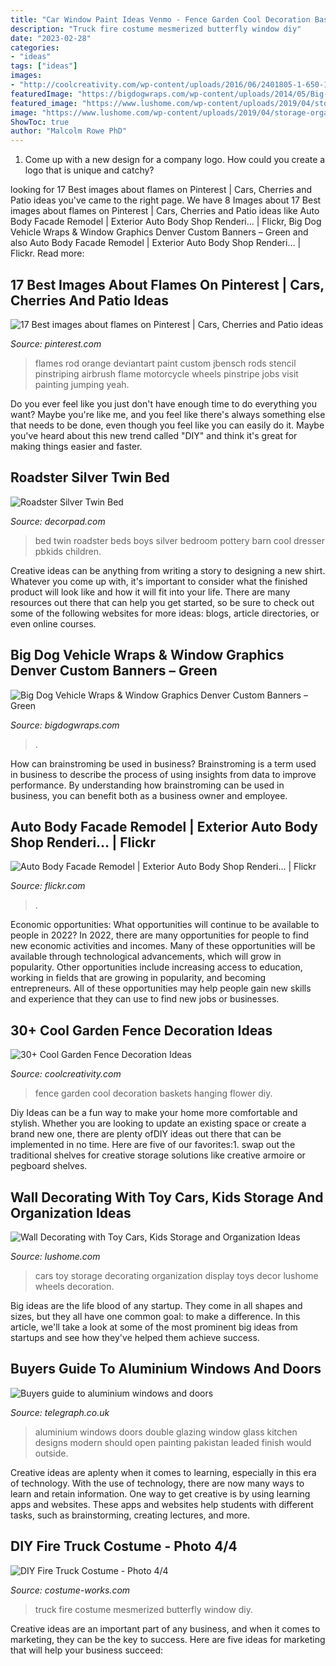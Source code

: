 ```yaml
---
title: "Car Window Paint Ideas Venmo - Fence Garden Cool Decoration Baskets Hanging Flower Diy"
description: "Truck fire costume mesmerized butterfly window diy"
date: "2023-02-28"
categories:
- "ideas"
tags: ["ideas"]
images:
- "http://coolcreativity.com/wp-content/uploads/2016/06/2401805-1-650-1465655946.jpg"
featuredImage: "https://bigdogwraps.com/wp-content/uploads/2014/05/Big-Dog-Graphics_Custom-Wraps_108.jpg"
featured_image: "https://www.lushome.com/wp-content/uploads/2019/04/storage-organization-decoration-ideas-cars-kids-toys-12.jpg"
image: "https://www.lushome.com/wp-content/uploads/2019/04/storage-organization-decoration-ideas-cars-kids-toys-12.jpg"
ShowToc: true
author: "Malcolm Rowe PhD"
---
```



1. Come up with a new design for a company logo. How could you create a logo that is unique and catchy?

	

		
looking for 17 Best images about flames on Pinterest | Cars, Cherries and Patio ideas you've came to the right page. We have 8 Images about 17 Best images about flames on Pinterest | Cars, Cherries and Patio ideas like Auto Body Facade Remodel | Exterior Auto Body Shop Renderi… | Flickr, Big Dog Vehicle Wraps &amp; Window Graphics Denver Custom Banners – Green and also Auto Body Facade Remodel | Exterior Auto Body Shop Renderi… | Flickr. Read more:
		
    
## 17 Best Images About Flames On Pinterest | Cars, Cherries And Patio Ideas

<img loading=lazy src="https://s-media-cache-ak0.pinimg.com/736x/a7/58/fc/a758fc9be32b2f8accef20905385b2c2.jpg" onerror="this.onerror=null;this.src='https://tse1.mm.bing.net/th?id=OIP.emv0jNc9lUjgIdpMrbF7CwHaEv&amp;pid=15.1';" alt="17 Best images about flames on Pinterest | Cars, Cherries and Patio ideas">

_Source: pinterest.com_

>flames rod orange deviantart paint custom jbensch rods stencil pinstriping airbrush flame motorcycle wheels pinstripe jobs visit painting jumping yeah. 

	

Do you ever feel like you just don't have enough time to do everything you want? Maybe you're like me, and you feel like there's always something else that needs to be done, even though you feel like you can easily do it. Maybe you've heard about this new trend called "DIY" and think it's great for making things easier and faster.

    
## Roadster Silver Twin Bed

<img loading=lazy src="https://cdn.decorpad.com/photos/2014/08/19/12cfa2969830.jpeg" onerror="this.onerror=null;this.src='https://tse4.mm.bing.net/th?id=OIP.ltY44GW7ZvCsSSlp7HBsHgHaGh&amp;pid=15.1';" alt="Roadster Silver Twin Bed">

_Source: decorpad.com_

>bed twin roadster beds boys silver bedroom pottery barn cool dresser pbkids children. 

	

Creative ideas can be anything from writing a story to designing a new shirt. Whatever you come up with, it's important to consider what the finished product will look like and how it will fit into your life. There are many resources out there that can help you get started, so be sure to check out some of the following websites for more ideas: blogs, article directories, or even online courses.

    
## Big Dog Vehicle Wraps &amp; Window Graphics Denver Custom Banners – Green

<img loading=lazy src="https://bigdogwraps.com/wp-content/uploads/2014/05/Big-Dog-Graphics_Custom-Wraps_108.jpg" onerror="this.onerror=null;this.src='https://tse1.mm.bing.net/th?id=OIP.u5PDVCFSb9x9zub50e1HRAHaJ4&amp;pid=15.1';" alt="Big Dog Vehicle Wraps &amp; Window Graphics Denver Custom Banners – Green">

_Source: bigdogwraps.com_

>. 

	

How can brainstroming be used in business?
Brainstroming is a term used in business to describe the process of using insights from data to improve performance. By understanding how brainstroming can be used in business, you can benefit both as a business owner and employee.

    
## Auto Body Facade Remodel | Exterior Auto Body Shop Renderi… | Flickr

<img loading=lazy src="https://c2.staticflickr.com/6/5070/5615258868_b93b356000_b.jpg" onerror="this.onerror=null;this.src='https://tse1.mm.bing.net/th?id=OIP.bnptMWMpbBi3Gq8cwqprcAHaE5&amp;pid=15.1';" alt="Auto Body Facade Remodel | Exterior Auto Body Shop Renderi… | Flickr">

_Source: flickr.com_

>. 

	

Economic opportunities: What opportunities will continue to be available to people in 2022?
In 2022, there are many opportunities for people to find new economic activities and incomes. Many of these opportunities will be available through technological advancements, which will grow in popularity. Other opportunities include increasing access to education, working in fields that are growing in popularity, and becoming entrepreneurs. All of these opportunities may help people gain new skills and experience that they can use to find new jobs or businesses.

    
## 30+ Cool Garden Fence Decoration Ideas

<img loading=lazy src="http://coolcreativity.com/wp-content/uploads/2016/06/2401805-1-650-1465655946.jpg" onerror="this.onerror=null;this.src='https://tse1.mm.bing.net/th?id=OIP.rNSVK4JGwwI7dor5EhxuuQHaIN&amp;pid=15.1';" alt="30+ Cool Garden Fence Decoration Ideas">

_Source: coolcreativity.com_

>fence garden cool decoration baskets hanging flower diy. 

	

Diy Ideas can be a fun way to make your home more comfortable and stylish. Whether you are looking to update an existing space or create a brand new one, there are plenty ofDIY ideas out there that can be implemented in no time. Here are five of our favorites:1. swap out the traditional shelves for creative storage solutions like creative armoire or pegboard shelves.
    
## Wall Decorating With Toy Cars, Kids Storage And Organization Ideas

<img loading=lazy src="https://www.lushome.com/wp-content/uploads/2019/04/storage-organization-decoration-ideas-cars-kids-toys-12.jpg" onerror="this.onerror=null;this.src='https://tse4.mm.bing.net/th?id=OIP.f-ukW6jUpxhzbyxhsGmCXQAAAA&amp;pid=15.1';" alt="Wall Decorating with Toy Cars, Kids Storage and Organization Ideas">

_Source: lushome.com_

>cars toy storage decorating organization display toys decor lushome wheels decoration. 

	

Big ideas are the life blood of any startup. They come in all shapes and sizes, but they all have one common goal: to make a difference. In this article, we'll take a look at some of the most prominent big ideas from startups and see how they've helped them achieve success.

    
## Buyers Guide To Aluminium Windows And Doors

<img loading=lazy src="https://www.telegraph.co.uk/content/dam/property/Spark/home-improvement-tips/aluminium-kitchen-windows-with-leaded-glass-xlarge.jpg" onerror="this.onerror=null;this.src='https://tse4.mm.bing.net/th?id=OIP.ux7RW7fPWvSVdkv6ru7EewHaEo&amp;pid=15.1';" alt="Buyers guide to aluminium windows and doors">

_Source: telegraph.co.uk_

>aluminium windows doors double glazing window glass kitchen designs modern should open painting pakistan leaded finish would outside. 

	

Creative ideas are aplenty when it comes to learning, especially in this era of technology. With the use of technology, there are now many ways to learn and retain information. One way to get creative is by using learning apps and websites. These apps and websites help students with different tasks, such as brainstorming, creating lectures, and more.

    
## DIY Fire Truck Costume - Photo 4/4

<img loading=lazy src="https://photos.costume-works.com/full/fire_truck18.jpg" onerror="this.onerror=null;this.src='https://tse4.mm.bing.net/th?id=OIP.C9Qh-VhtbRI6AqYWtZD28AHaJ3&amp;pid=15.1';" alt="DIY Fire Truck Costume - Photo 4/4">

_Source: costume-works.com_

>truck fire costume mesmerized butterfly window diy. 

	

Creative ideas are an important part of any business, and when it comes to marketing, they can be the key to success. Here are five ideas for marketing that will help your business succeed: 

